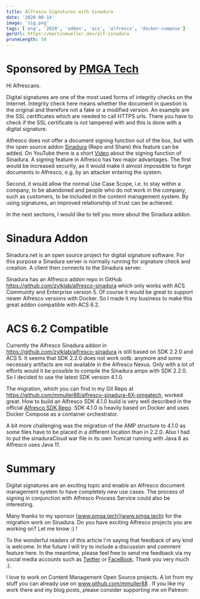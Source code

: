 ```yaml
---
title: Alfresco Signatures with Sinadura
date: '2020-08-14'
image: 'sig.png'
tags: ['eng', '2020', 'addon', 'acs', 'alfresco', 'docker-compose']
gerUrl: https://martinmueller.dev/alf-sinadura
pruneLength: 50
---
```

# Sponsored by [PMGA Tech](www.pmga.tech)
Hi Alfrescans.

Digital signatures are one of the most used forms of integrity checks on the Internet. Integrity check here means whether the document in question is the original and therefore not a fake or a modified version. An example are the SSL certificates which are needed to call HTTPS urls. There you have to check if the SSL certificate is not tampered with and this is done with a digital signature.

Alfresco does not offer a document signing function out of the box, but with the open source addon [Sinadura](https://github.com/zylklab/alfresco-sinadura) (Repo and Share) this feature can be added. On YouTube there is a short [Video](https://www.youtube.com/watch?feature=player_embedded&v=MCTpOKZtTgw) about the signing function of Sinadura. A signing feature in Alfresco has two major advantages. The first would be increased security, as it would make it almost impossible to forge documents in Alfresco, e.g. by an attacker entering the system.

Second, it would allow the normal Use Case Scope, i.e. to stay within a company, to be abandoned and people who do not work in the company, such as customers, to be included in the content management system. By using signatures, an improved relationship of trust can be achieved.

In the next sections, I would like to tell you more about the Sinadura addon.

# Sinadura Addon
Sinadura.net is an open source project for digital signature software. For this purpose a Sinadura server is normally running for signature check and creation. A client then connects to the Sinadura server.

Sinadura has an Alfresco addon repo in GitHub https://github.com/zylklab/alfresco-sinadura which only works with ACS Community and Enterprise version 5. Of course it would be great to support newer Alfresco versions with Docker. So I made it my business to make this great addon compatible with ACS 6.2.

# ACS 6.2 Compatible
Currently the Alfresco Sinadura addon in https://github.com/zylklab/alfresco-sinadura is still based on SDK 2.2.0 and ACS 5. It seems that SDK 2.2.0 does not work ootb. anymore and some necessary artifacts are not available in the Alfresco Nexus. Only with a lot of efforts would it be possible to compile the Sinadura amps with SDK 2.2.0. So I decided to use the latest SDK version 4.1.0.

The migration, which you can find in my Git Repo at https://github.com/mmuller88/alfresco-sinadura-6X-pmgatech, worked great. How to build an Alfresco SDK 4.1.0 build is very well described in the official [Alfresco SDK Repo](https://github.com/Alfresco/alfresco-sdk). SDK 4.1.0 is heavily based on Docker and uses Docker Compose as a container orchestrator.

A bit more challenging was the migration of the AMP structure to 4.1.0 as some files have to be placed in a different location than in 2.2.0. Also I had to put the sinaduraCloud war file in its own Tomcat running with Java 8 as Alfresco uses Java 11.

# Summary
Digital signatures are an exciting topic and enable an Alfresco document management system to have completely new use cases. The process of signing in conjunction with Alfresco Process Service could also be interesting.

Many thanks to my sponsor [www.pmga.tech](www.pmga.tech) for the migration work on Sinadura. Do you have exciting Alfresco projects you are working on? Let me know :) !

To the wonderful readers of this article I'm saying that feedback of any kind is welcome. In the future I will try to include a discussion and comment feature here. In the meantime, please feel free to send me feedback via my social media accounts such as [Twitter](https://twitter.com/MartinMueller_) or [FaceBook](https://www.facebook.com/martin.muller.10485). Thank you very much :).

I love to work on Content Management Open Source projects. A lot from my stuff you can already use on www.github.com/mmuller88 . If you like my work there and my blog posts, please consider supporting me on Patreon:

  